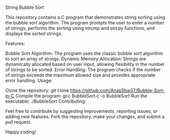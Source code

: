 String Bubble Sort

This repository contains a C program that demonstrates string sorting using the bubble sort algorithm. The program prompts the user to enter a number of strings, performs the sorting using strcmp and strcpy functions, and displays the sorted strings.

Features:

Bubble Sort Algorithm: The program uses the classic bubble sort algorithm to sort an array of strings.
Dynamic Memory Allocation: Strings are dynamically allocated based on user input, allowing flexibility in the number of strings to be sorted.
Error Handling: The program checks if the number of strings exceeds the maximum allowed size and provides appropriate error handling.
Usage:

Clone the repository: git clone https://github.com/AnasSbai37/Bubble-Sort-in-C
Compile the program: gcc BubbleSort.c -o BubbleSort
Run the executable: ./BubbleSort
Contributing:

Feel free to contribute by suggesting improvements, reporting issues, or adding new features. Fork the repository, make your changes, and submit a pull request.

Happy coding!
